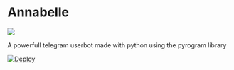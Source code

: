 # Annabelle

<img src="https://telegra.ph/file/0cf9d9cea0eebd03f6c1e.jpg">

A powerfull telegram userbot made with python using the pyrogram library


[![Deploy](https://www.herokucdn.com/deploy/button.svg)](https://heroku.com/deploy?template=https://github.com/Messi-fanboy-10/Annabelle.git)


